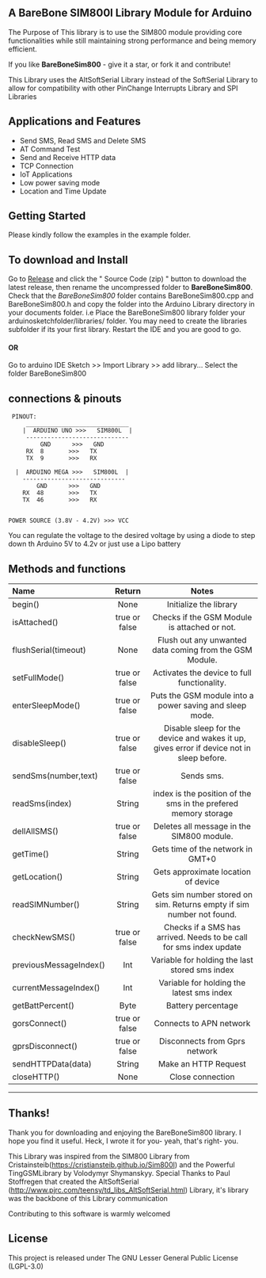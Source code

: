 ## A BareBone SIM800l Library Module for Arduino
The Purpose of This library is to use the SIM800 module providing core functionalities while still maintaining strong performance and being memory efficient.

If you like **BareBoneSim800** - give it a star, or fork it and contribute!

This Library uses the AltSoftSerial Library instead of the SoftSerial Library to allow for compatibility with other PinChange Interrupts Library and SPI Libraries

## Applications and Features
+ Send SMS, Read SMS and Delete SMS
+ AT Command Test
+ Send and Receive HTTP data
+ TCP Connection
+ IoT Applications
+ Low power saving mode
+ Location and Time Update

## Getting Started
Please kindly follow the examples in the example folder.

## To download and Install
Go to [Release](https://github.com/thehapyone/BareBoneSim800/releases) and click the " Source Code (zip) " button to download the latest release, then rename the uncompressed folder to **BareBoneSim800**. 
  Check that the *BareBoneSim800* folder contains BareBoneSim800.cpp and BareBoneSim800.h and copy the folder into the Arduino Library directory in your documents folder.
  i.e Place the BareBoneSim800 library folder your arduinosketchfolder/libraries/ folder. 
  You may need to create the libraries subfolder if its your first library. Restart the IDE and you are good to go.

#### OR 
  
Go to arduino IDE Sketch >> Import Library >> add library... Select the folder BareBoneSim800


## connections & pinouts

     PINOUT: 
         _____________________________
        |  ARDUINO UNO >>>   SIM800L  |
         -----------------------------
             GND      >>>   GND
         RX  8       >>>   TX    
         TX  9       >>>   RX
		 
	  |  ARDUINO MEGA >>>   SIM800L  |
        -----------------------------
            GND      >>>   GND
        RX  48       >>>   TX    
        TX  46       >>>   RX
       
                  
    POWER SOURCE (3.8V - 4.2V) >>> VCC
You can regulate the voltage to the desired voltage by using a diode to step down th Arduino 5V to 4.2v or just use a Lipo battery

## Methods and functions

Name|Return|Notes
:-------|:-------:|:-----------------------------------------------:|
begin()|None|Initialize the library
isAttached()|true or false|Checks if the GSM Module is attached or not.
flushSerial(timeout)|None|Flush out any unwanted data coming from the GSM Module.
setFullMode()|true or false|Activates the device to full functionality.
enterSleepMode()|true or false|Puts the GSM module into a power saving and sleep mode.
disableSleep()|true or false|Disable sleep for the device and wakes it up, gives error if device not in sleep before.
sendSms(number,text)|true or false|Sends  sms.
readSms(index)|String|index is the position of the sms in the prefered memory storage
dellAllSMS()|true or false|Deletes all message in the SIM800 module.
getTime()|String|Gets time of the network in GMT+0
getLocation()|String|Gets approximate location of device
readSIMNumber()|String|Gets sim number stored on sim. Returns empty if sim number not found.
checkNewSMS()|true or false|Checks if a SMS has arrived. Needs to be call for sms index update
previousMessageIndex()|Int|Variable for holding the last stored sms index
currentMessageIndex()|Int|Variable for holding the latest sms index
getBattPercent()|Byte|Battery percentage 
gorsConnect()|true or false|Connects to APN network
gprsDisconnect()|true or false|Disconnects from Gprs network
sendHTTPData(data)|String|Make an HTTP Request
closeHTTP()|None|Close connection
____________________________________________________________________________________


## Thanks!
Thank you for downloading and enjoying the BareBoneSim800 library.
I hope you find it useful. Heck, I wrote it for you- yeah, that's right- you.

This Library was inspired from the SIM800 Library from Cristainsteib(https://cristiansteib.github.io/Sim800l) and the Powerful TingGSMLibrary by Volodymyr Shymanskyy.
Special Thanks to Paul Stoffregen that created the AltSoftSerial (http://www.pjrc.com/teensy/td_libs_AltSoftSerial.html) Library, it's library was the backbone of this Library communication

Contributing to this software is warmly welcomed

## License
This project is released under
The GNU Lesser General Public License (LGPL-3.0)

